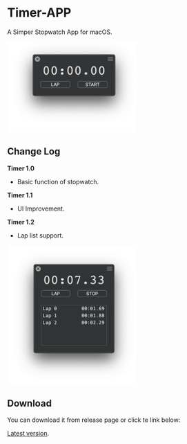 # Timer-APP

A Simper Stopwatch App for macOS.

<img src="img/preview12.png" alt="Preview" width="300"/>

## Change Log

**Timer 1.0**

- Basic function of stopwatch.

**Timer 1.1**

- UI Improvement.

**Timer 1.2**

- Lap list support.

<img src="img/lap_list.png" alt="laplist" width="300"/>

## Download

You can download it from release page or click te link below:

[Latest version](https://github.com/Zeqiang-Lai/Timer-APP/releases/latest).

